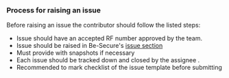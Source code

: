 ### Process for raising an issue

Before raising an issue the contributor should follow the listed steps:

* Issue should have an accepted RF number approved by the team.
* Issue should be raised in Be-Secure's [ issue section ](https://github.com/hyperlegderkochi/KochiOrgBook/issues) 
* Must provide with snapshots if necessary
* Each issue should be tracked down and closed by the assignee .
* Recommended to mark checklist of the issue template before submitting


